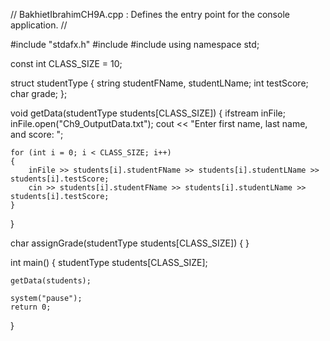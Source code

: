 // BakhietIbrahimCH9A.cpp : Defines the entry point for the console application.
//

#include "stdafx.h"
#include <iostream>
#include <fstream>
using namespace std;

const int CLASS_SIZE = 10;

struct studentType
{
	string studentFName, studentLName;
	int testScore;
	char grade;
};


void getData(studentType students[CLASS_SIZE])
{
	ifstream inFile;
	inFile.open("Ch9_OutputData.txt");
	cout << "Enter first name, last name, and score: ";
	
	for (int i = 0; i < CLASS_SIZE; i++)
	{
		inFile >> students[i].studentFName >> students[i].studentLName >> students[i].testScore;
		cin >> students[i].studentFName >> students[i].studentLName >> students[i].testScore;
	}
}

char assignGrade(studentType students[CLASS_SIZE])
{
}

int main()
{
	studentType students[CLASS_SIZE];

	getData(students);

	system("pause");
	return 0;
}


